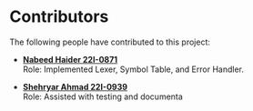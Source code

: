 # Contributors

The following people have contributed to this project:

- **[Nabeed Haider 22I-0871](https://github.com/m-nabeed-haider)**  
  Role: Implemented Lexer, Symbol Table, and Error Handler.

- **[Shehryar Ahmad 22I-0939](https://github.com/shahryarahmad11)**  
  Role: Assisted with testing and documenta
